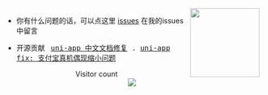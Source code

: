 <img align="right" height="137px" src="https://github-readme-stats.vercel.app/api?username=yayxs&hide_title=true&hide_border=true&show_icons=true&include_all_commits=true&line_height=21&bg_color=0,EC6C6C,FFD479,FFFC79,73FA79&theme=graywhite&locale=cn" />

- 你有什么问题的话，可以点这里 [issues](https://github.com/yayxs/issues) 在我的issues中留言

- <p align="left">
  <span>开源贡献&nbsp;&nbsp;</span>
  <samp>
    <a href="https://gitee.com/dcloud/unidocs-zh/pulls/245" target="_blank">uni-app 中文文档修复</a> . 
    <a href="https://gitee.com/liangei/lime-f2/pulls/1" target="_blank">uni-app fix: 支付宝真机偶现缩小问题</a> 
  </samp>
</p>
<p align="center">
  Visitor count<br>
  <img src="https://profile-counter.glitch.me/yayxs/count.svg" />
</p>

